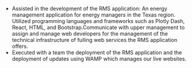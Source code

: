 - Assisted in the development of the RMS application: An energy management application for energy managers in the Texas region. Utilized programming languages and frameworks such as Plotly Dash, React, HTML, and Bootstrap.Communicate with upper management to assign and manage web developers for the management of the technical infrastructure of fulling web services the RMS application offers.
- Executed with a team the deployment of the RMS application and the deployment of updates using WAMP which manages our live websites.
